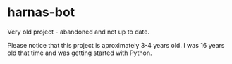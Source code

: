 # harnas-bot

Very old project - abandoned and not up to date. 

Please notice that this project is aproximately 3-4 years old. I was 16 years old that time and was getting started with Python.
